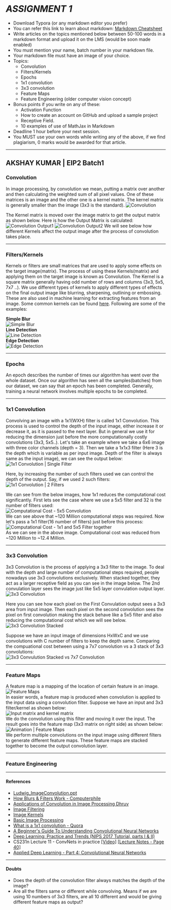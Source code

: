 # _ASSIGNMENT 1_
- Download Typora (or any markdown editor you prefer)
- You can refer this link to learn about markdown: [Markdown Cheatsheet](https://guides.github.com/features/mastering-markdown/)
- Write articles on the topics mentioned below between 50-100 words in a markdown format and upload it on the LMS (would be soon made enabled)
- You must mention your name, batch number in your markdown file.
- Your markdown file must have an image of your choice.
- Topics:
  + Convolution
  + Filters/Kernels
  + Epochs
  + 1x1 convolution
  + 3x3 convolution
  + Feature Maps
  + Feature Engineering (older computer vision concept)
- Bonus points if you write on any of these:
  + Activation Function
  + How to create an account on GitHub and upload a sample project
  + Receptive Field.
  + 10 examples of use of MathJax in Markdown
- Deadline 1 hour before your next session.
- You MUST use your own words while writing any of the above, if we find plagiarism, 0 marks would be awarded for that article.
___
## AKSHAY KUMAR | EIP2 Batch1

### Convolution
In image processing, by convolution we mean, putting a matrix over another and then calculating the weighted sum of all pixel values. One of these matrices is an image and the other one is a kernel matrix. The kernel matrix is generally smaller than the image (3x3 is the standard).
![Convolution](http://machinelearninguru.com/_images/topics/computer_vision/basics/convolution/1.JPG)

The Kernel matrix is moved over the image matrix to get the output matrix as shown below. Here is how the Output Matrix is calculated:
![Convolution Output1](http://machinelearninguru.com/_images/topics/computer_vision/basics/convolution/3.JPG)
![Convolution Output2](http://machinelearninguru.com/_images/topics/computer_vision/basics/convolution/4.JPG)
We will see below how different Kernels affect the output image after the process of convolution takes place.
___
### Filters/Kernels
Kernels or filters are small matrices that are used to apply some effects on the target image(matrix). The process of using these Kernels(matrix) and applying them on the target image is known as Convolution. The Kernel is a square matrix generally having odd number of rows and columns (3x3, 5x5, 7x7 ..). We use different types of kernels to apply different types of effects on the final output image like blurring, sharpening, outlining or embossing. These are also used in machine learning for extracting features from an image. Some common kernels can be found [here](https://en.wikipedia.org/wiki/Kernel_(image_processing)). Following are some of the examples: 
  
__Simple Blur__  
![Simple Blur](http://aishack.in/static/img/tut/conv-simple-blur-result1.jpg)  
__Line Detection__  
![Line Detection](http://aishack.in/static/img/tut/conv-line-detection-horizontal-result.jpg)  
__Edge Detection__  
![Edge Detection](http://aishack.in/static/img/tut/conv-edge-detection-result.jpg)
___
### Epochs
An epoch describes the number of times our algorithm has went over the whole dataset. Once our algorithm has seen all the samples(batches) from our dataset, we can say that an epoch has been completed. Generally, training a neural network involves multiple epochs to be completed.
___
### 1x1 Convolution
Convolving an image with a 1x1(WXH) filter is called 1x1 Convolution. This process is used to control the depth of the input image, either increase it or decrease it, as it is passed to the next layer. But in general we use it for reducing the dimension just before the more computationally costly convolutions (3x3, 5x5..). Let's take an example where we take a 6x6 image with three color channels (depth = 3). Then we take a 1x1x3 filter (Here 3 is the depth which is variable as per input image. Depth of the filter is always same as the input image), we can see the output below:
![1x1 Convolution | Single Filter](https://qph.fs.quoracdn.net/main-qimg-3d412cacb0435a8e56eda709ae26795f)

Here, by increasing the number of such filters used we can control the depth of the output. Say, if we used 2 such filters:
![1x1 Convolution | 2 Filters](https://qph.fs.quoracdn.net/main-qimg-0b3c4bbc86cc5c73efb8dbf2c699265a)

We can see from the below images, how 1x1 reduces the computational cost significantly. First lets see the case where we use a 5x5 filter and 32 is the number of filters used:  
![Computational Cost - 5x5 Convolution](https://qph.fs.quoracdn.net/main-qimg-7df9c28f92d879d9f9e6d25f6f991a1e)  
We can see above that ~120 Million computational steps was required. Now let's pass a 1x1 filter(16 number of filters) just before this process:  
![Computational Cost - 1x1 and 5x5 Filter together](https://qph.fs.quoracdn.net/main-qimg-93361dde6ee02fb428e5df5416718c0c)  
As we can see in the above image. Computational cost was reduced from ~120 Million to ~12.4 Million.
___
### 3x3 Convolution
3x3 Convolution is the process of applying a 3x3 filter to the image. To deal with the depth and large number of computational steps required, people nowadays use 3x3 convolutions exclusively. When stacked together, they act as a larger receptive field as you can see in the image below. The 2nd convulation layer sees the image just like 5x5 layer convulation output layer.  
![3x3 Convolution](https://raw.githubusercontent.com/sin2akshay/EIP2-MLBLR/master/Session%201/_files/3x3Convolution.JPG)  
  
Here you can see how each pixel on the First Convulation output sees a 3x3 area from input image. Then each pixel on the second convolution sees the pixel on first convolution making the stack behave like a 5x5 filter and also reducing the computational cost which we will see below.  
![3x3 Convolution Stacked](https://github.com/sin2akshay/EIP2-MLBLR/blob/master/Session%201/_files/3x3Stacked.png?raw=true)  
  
Suppose we have an input image of dimensions HxWxC and we use convolutions with C number of filters to keep the depth same. Comparing the compuational cost between using a 7x7 convolution vs a 3 stack of 3x3 convolutions:  
![3x3 Convulution Stacked vs 7x7 Convolution](https://github.com/sin2akshay/EIP2-MLBLR/blob/master/Session%201/_files/3x3StackComputation.JPG?raw=true)
___
### Feature Maps
A feature map is a mapping of the location of certain feature in an image.  
![Feature Maps](https://github.com/sin2akshay/EIP2-MLBLR/blob/master/Session%201/_files/Feature%20Maps.JPG?raw=true)  
In easier words, a feature map is produced when convolution is applied to the input data using a convolution filter. Suppose we have an input and 3x3 filter/kernel as shown below:  
![Input matrix and kernel matrix](https://cdn-images-1.medium.com/max/800/1*cTEp-IvCCUYPTT0QpE3Gjg@2x.png)  
We do the convolution using this filter and moving it over the input. The result goes into the feature map (3x3 matrix on right side) as shown below:  
![Animation | Feature Maps](https://cdn-images-1.medium.com/max/800/1*VVvdh-BUKFh2pwDD0kPeRA@2x.gif)  
We perform multiple convolutions on the input image using different filters to generate different feature maps. These feature maps are stacked together to become the output convolution layer.
___
### Feature Engineering

___
#### References
- [Ludwig_ImageConvolution.ppt](http://web.pdx.edu/~jduh/courses/Archive/geog481w07/Students/Ludwig_ImageConvolution.pdf)
- [How Blurs & Filters Work - Computerphile](https://www.youtube.com/watch?v=C_zFhWdM4ic)
- [Applications of Convolution in Image Processing Dhruv](https://www.youtube.com/watch?v=BQyMZ0caFbg)
- [Image Filtering](http://machinelearninguru.com/computer_vision/basics/convolution/image_convolution_1.html)
- [Image Kernels](http://setosa.io/ev/image-kernels/)
- [Basic Image Processing](https://users.itk.ppke.hu/kep/Lectures/IPA_02_Convolution.pdf)
- [What is a 1x1 convolution - Quora](http://qr.ae/TUGNbk)
- [A Beginner's Guide To Understanding Convolutional Neural Networks](https://adeshpande3.github.io/adeshpande3.github.io/A-Beginner%27s-Guide-To-Understanding-Convolutional-Neural-Networks/)
- [Deep Learning: Practice and Trends (NIPS 2017 Tutorial, parts I & II)](https://www.youtube.com/watch?v=YJnddoa8sHk&feature=youtu.be&t=1140)
- CS231n Lecture 11 - ConvNets in practice [[Video]](https://youtu.be/dUTzeP_HTZg?t=1513) [[Lecture Notes - Page 40]](http://cs231n.stanford.edu/slides/2016/winter1516_lecture11.pdf)
- [Applied Deep Learning - Part 4: Convolutional Neural Networks](https://towardsdatascience.com/applied-deep-learning-part-4-convolutional-neural-networks-584bc134c1e2)
___
#### Doubts
- Does the depth of the convolution filter always matches the depth of the image?
- Are all the filters same or different while convolving. Means if we are using 10 numbers of 3x3 filters, are all 10 different and would be giving different feature maps as output?